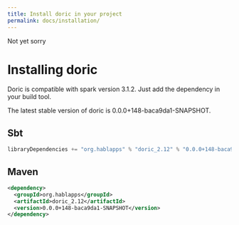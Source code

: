 ```yaml
---
title: Install doric in your project
permalink: docs/installation/
---
```

Not yet sorry
# Installing doric
Doric is compatible with spark version 3.1.2. Just add the dependency in your build tool.

The latest stable version of doric is 0.0.0+148-baca9da1-SNAPSHOT.

## Sbt
```scala
libraryDependencies += "org.hablapps" % "doric_2.12" % "0.0.0+148-baca9da1-SNAPSHOT"
```
## Maven
```xml
<dependency>
  <groupId>org.hablapps</groupId>
  <artifactId>doric_2.12</artifactId>
  <version>0.0.0+148-baca9da1-SNAPSHOT</version>
</dependency>
```
